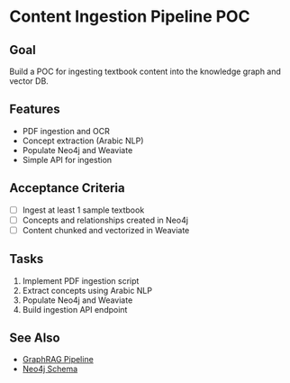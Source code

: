 # Content Ingestion Pipeline POC

## Goal
Build a POC for ingesting textbook content into the knowledge graph and vector DB.

## Features
- PDF ingestion and OCR
- Concept extraction (Arabic NLP)
- Populate Neo4j and Weaviate
- Simple API for ingestion

## Acceptance Criteria
- [ ] Ingest at least 1 sample textbook
- [ ] Concepts and relationships created in Neo4j
- [ ] Content chunked and vectorized in Weaviate

## Tasks
1. Implement PDF ingestion script
2. Extract concepts using Arabic NLP
3. Populate Neo4j and Weaviate
4. Build ingestion API endpoint

## See Also
- [GraphRAG Pipeline](../../../docs/03-ai-ml/GRAPH_RAG.md)
- [Neo4j Schema](../../../docs/02-database/NEO4J_SCHEMA.md)

